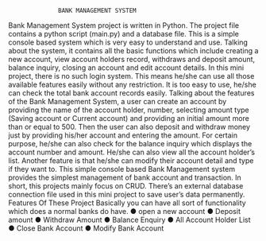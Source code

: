                   BANK MANAGEMENT SYSTEM
Bank Management System project is written in Python. The project file contains a python script (main.py) and a database file. This is a simple console based system which is very easy to understand and use. Talking about the system, it contains all the basic functions which include creating a new account, view account holders record, withdraws and deposit amount, balance inquiry, closing an account and edit account details. In this mini project, there is no such login system. This means he/she can use all those available features easily without any restriction. It is too easy to use, he/she can check the total bank account records easily.
Talking about the features of the Bank Management System, a user can create an account by providing the name of the account holder, number, selecting amount type (Saving account or Current account) and providing an initial amount more than or equal to 500. Then the user can also deposit and withdraw money just by providing his/her account and entering the amount. For certain purpose, he/she can also check for the balance inquiry which displays the account number and amount. He/she can also view all the account holder’s list. Another feature is that he/she can modify their account detail and type if they want to.
This simple console based Bank Management system provides the simplest management of bank account and transaction. In short, this projects mainly focus on CRUD. There’s an external database connection file used in this mini project to save user’s data permanently.
Features Of These Project
Basically you can have all sort of functionality which does a normal banks do have.
●	open a new account
●	Deposit amount
●	Withdraw Amount
●	Balance Enquiry
●	All Account Holder List
●	Close Bank Account
●	Modify Bank Account
